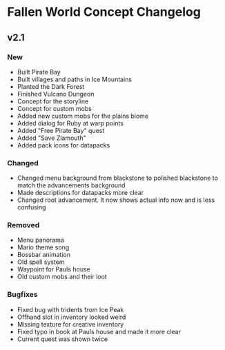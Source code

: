# Fallen World Concept Changelog

## v2.1

### New

- Built Pirate Bay
- Built villages and paths in Ice Mountains
- Planted the Dark Forest
- Finished Vulcano Dungeon
- Concept for the storyline
- Concept for custom mobs
- Added new custom mobs for the plains biome
- Added dialog for Ruby at warp points
- Added "Free Pirate Bay" quest
- Added "Save Zlamouth"
- Added pack icons for datapacks

### Changed

- Changed menu background from blackstone to polished blackstone to match the advancements background
- Made descriptions for datapacks more clear
- Changed root advancement. It now shows actual info now and is less confusing

### Removed

- Menu panorama
- Mario theme song
- Bossbar animation
- Old spell system
- Waypoint for Pauls house
- Old custom mobs and their loot

### Bugfixes

- Fixed bug with tridents from Ice Peak
- Offhand slot in inventory looked weird
- Missing texture for creative inventory
- Fixed typo in book at Pauls house and made it more clear
- Current quest was shown twice